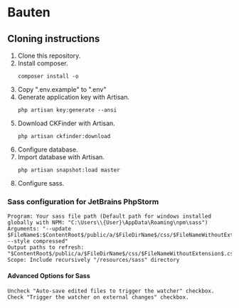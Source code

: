 # Bauten
## Cloning instructions
1) Clone this repository.
2) Install composer.
    ``` 
    composer install -o
    ```
3) Copy ".env.example" to ".env"
4) Generate application key with Artisan.
    ```
    php artisan key:generate --ansi
    ```
5) Download CKFinder with Artisan.
    ```
    php artisan ckfinder:download
    ```
6) Configure database.
7) Import database with Artisan.
    ```
    php artisan snapshot:load master
    ```
8) Configure sass.
### Sass configuration for JetBrains PhpStorm
```
Program: Your sass file path (Default path for windows installed globally with NPM: "C:\Users\\{User}\AppData\Roaming\npm\sass")
Arguments: "--update $FileName$:$ContentRoot$/public/a/$FileDirName$/css/$FileNameWithoutExtension$.css --style compressed"
Output paths to refresh: "$ContentRoot$/public/a/$FileDirName$/css/$FileNameWithoutExtension$.css"
Scope: Include recursively "/resources/sass" directory
```
#### Advanced Options for Sass
```
Uncheck "Auto-save edited files to trigger the watcher" checkbox.
Check "Trigger the watcher on external changes" checkbox.
```